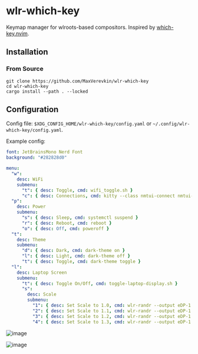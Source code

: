 # wlr-which-key

Keymap manager for wlroots-based compositors. Inspired by [which-key.nvim](https://github.com/folke/which-key.nvim).

## Installation

### From Source

```
git clone https://github.com/MaxVerevkin/wlr-which-key
cd wlr-which-key
cargo install --path . --locked
```

## Configuration

Config file: `$XDG_CONFIG_HOME/wlr-which-key/config.yaml` or `~/.config/wlr-which-key/config.yaml`.

Example config:

```yaml
font: JetBrainsMono Nerd Font
background: "#282828d0"

menu: 
  "w":
    desc: WiFi
    submenu:
      "t": { desc: Toggle, cmd: wifi_toggle.sh }
      "c": { desc: Connections, cmd: kitty --class nmtui-connect nmtui-connect }
  "p":
    desc: Power
    submenu:
      "s": { desc: Sleep, cmd: systemctl suspend }
      "r": { desc: Reboot, cmd: reboot }
      "o": { desc: Off, cmd: poweroff }
  "t":
    desc: Theme
    submenu:
      "d": { desc: Dark, cmd: dark-theme on }
      "l": { desc: Light, cmd: dark-theme off }
      "t": { desc: Toggle, cmd: dark-theme toggle }
  "l":
    desc: Laptop Screen
    submenu:
      "t": { desc: Toggle On/Off, cmd: toggle-laptop-display.sh }
      "s":
        desc: Scale
        submenu:
          "1": { desc: Set Scale to 1.0, cmd: wlr-randr --output eDP-1 --scale 1 }
          "2": { desc: Set Scale to 1.1, cmd: wlr-randr --output eDP-1 --scale 1.1 }
          "3": { desc: Set Scale to 1.2, cmd: wlr-randr --output eDP-1 --scale 1.2 }
          "4": { desc: Set Scale to 1.3, cmd: wlr-randr --output eDP-1 --scale 1.3 }
```

![image](https://user-images.githubusercontent.com/34583604/229412213-221dd462-e72a-43da-8066-1e81d04b3b48.png)

![image](https://user-images.githubusercontent.com/34583604/229412221-33e347d5-d86a-49be-96bd-0fe669c4b871.png)
